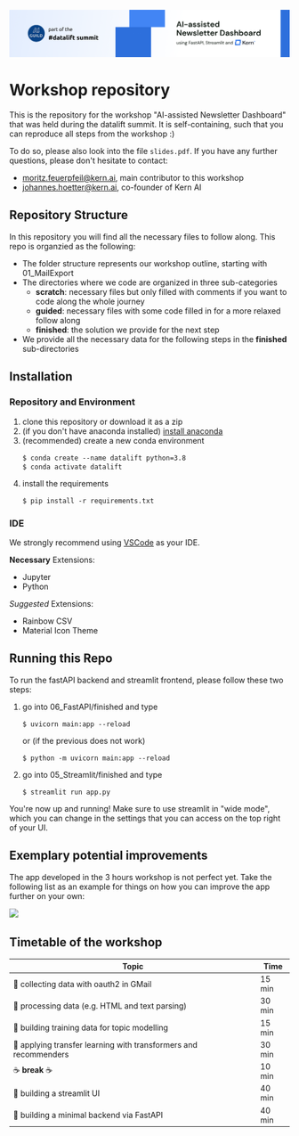 ![](banner.png)

# Workshop repository
This is the repository for the workshop "AI-assisted Newsletter Dashboard" that was held during the datalift summit. It is self-containing, such that you can reproduce all steps from the workshop :)

To do so, please also look into the file `slides.pdf`. If you have any further questions, please don't hesitate to contact:
- moritz.feuerpfeil@kern.ai, main contributor to this workshop
- johannes.hoetter@kern.ai, co-founder of Kern AI

## Repository Structure
In this repository you will find all the necessary files to follow along. This repo is organzied as the following:
- The folder structure represents our workshop outline, starting with 01_MailExport
- The directories where we code are organized in three sub-categories
  - **scratch**: necessary files but only filled with comments if you want to code along the whole journey
  - **guided**: necessary files with some code filled in for a more relaxed follow along
  - **finished**: the solution we provide for the next step
- We provide all the necessary data for the following steps in the **finished** sub-directories

## Installation
### Repository and Environment
1. clone this repository or download it as a zip
2. (if you don't have anaconda installed) [install anaconda](https://docs.conda.io/projects/conda/en/latest/user-guide/install/index.html)
3. (recommended) create a new conda environment
    ```
    $ conda create --name datalift python=3.8
    $ conda activate datalift
    ```
4. install the requirements
    ```
    $ pip install -r requirements.txt
    ```

### IDE
We strongly recommend using [VSCode](https://code.visualstudio.com/download) as your IDE. 

**Necessary** Extensions:
- Jupyter
- Python

*Suggested* Extensions:
- Rainbow CSV
- Material Icon Theme

## Running this Repo
To run the fastAPI backend and streamlit frontend, please follow these two steps:
1. go into 06_FastAPI/finished and type
    ```
    $ uvicorn main:app --reload
    ```
    or (if the previous does not work)
    ```
    $ python -m uvicorn main:app --reload
    ```
2. go into 05_Streamlit/finished and type
    ```
    $ streamlit run app.py
    ```
   
You're now up and running! Make sure to use streamlit in "wide mode", which you can change in the settings that you can access on the top right of your UI.

## Exemplary potential improvements
The app developed in the 3 hours workshop is not perfect yet. Take the following list as an example for things on how you can improve the app further on your own:

![](https://user-images.githubusercontent.com/57487741/175494769-e4f3a6c0-9d03-41e0-a990-8d70edcb8943.png)

## Timetable of the workshop
| Topic                                                           | Time   |
| --------------------------------------------------------------- | ------ |
| 📧 collecting data with oauth2 in GMail                          | 15 min |
| 🔧 processing data (e.g. HTML and text parsing)                  | 30 min |
| 🔖 building training data for topic modelling                    | 15 min |
| 🧠 applying transfer learning with transformers and recommenders | 30 min |
| ☕ **break** ☕                                                   | 10 min |
| 👑 building a streamlit UI                                       | 40 min |
| 👾 building a minimal backend via FastAPI                        | 40 min |

